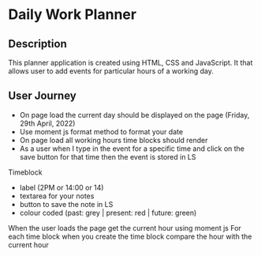# Daily Work Planner

## Description

This planner application is created using HTML, CSS and JavaScript. It that allows user to add events for particular hours of a working day.

## User Journey

- On page load the current day should be displayed on the page (Friday, 29th April, 2022)
- Use moment js format method to format your date
- On page load all working hours time blocks should render
- As a user when I type in the event for a specific time and click on the save button for that time then the event is stored in LS

Timeblock

- label (2PM or 14:00 or 14)
- textarea for your notes
- button to save the note in LS
- colour coded (past: grey | present: red | future: green)

When the user loads the page get the current hour using moment js
For each time block when you create the time block compare the hour with the current hour
